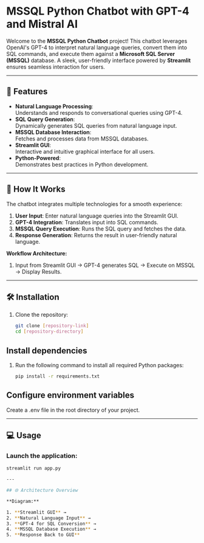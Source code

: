 # MSSQL Python Chatbot with GPT-4 and Mistral AI

Welcome to the **MSSQL Python Chatbot** project! This chatbot leverages OpenAI's GPT-4 to interpret natural language queries, convert them into SQL commands, and execute them against a **Microsoft SQL Server (MSSQL)** database. A sleek, user-friendly interface powered by **Streamlit** ensures seamless interaction for users.

---

## 🌟 Features

- **Natural Language Processing**:  
  Understands and responds to conversational queries using GPT-4.  
- **SQL Query Generation**:  
  Dynamically generates SQL queries from natural language input.  
- **MSSQL Database Interaction**:  
  Fetches and processes data from MSSQL databases.  
- **Streamlit GUI**:  
  Interactive and intuitive graphical interface for all users.  
- **Python-Powered**:  
  Demonstrates best practices in Python development.  

---

## 🚀 How It Works

The chatbot integrates multiple technologies for a smooth experience:  
1. **User Input**: Enter natural language queries into the Streamlit GUI.  
2. **GPT-4 Integration**: Translates input into SQL commands.  
3. **MSSQL Query Execution**: Runs the SQL query and fetches the data.  
4. **Response Generation**: Returns the result in user-friendly natural language.

**Workflow Architecture:**
1. Input from Streamlit GUI → GPT-4 generates SQL → Execute on MSSQL → Display Results.  

---

## 🛠 Installation

1. Clone the repository:  
   ```bash
   git clone [repository-link]
   cd [repository-directory]

## Install dependencies

1. Run the following command to install all required Python packages:  
   ```bash
   pip install -r requirements.txt

## Configure environment variables
Create a .env file in the root directory of your project.  

---

## 💻 Usage

### Launch the application:  
   ```bash
   streamlit run app.py

---

## 🌐 Architecture Overview

**Diagram:**

1. **Streamlit GUI** →  
2. **Natural Language Input** →  
3. **GPT-4 for SQL Conversion** →  
4. **MSSQL Database Execution** →  
5. **Response Back to GUI**

  
